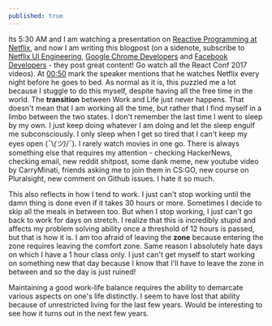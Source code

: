 ```yaml
---
published: true
---
```

Its 5:30 AM and I am watching a presentation on [Reactive Programming at Netflix](https://www.youtube.com/watch?v=uODxUJ5Jwis), and now I am writing this blogpost (on a sidenote, subscribe to [Netflix UI Engineering](https://www.youtube.com/channel/UCGGRRqAjPm6sL3-WGBDnKJA/), [Google Chrome Developers](https://www.youtube.com/user/ChromeDevelopers) and [Facebook Developers](https://www.youtube.com/user/FacebookDevelopers) - they post great content! Go watch all the React Conf 2017 videos). At [00:50](https://youtu.be/uODxUJ5Jwis?t=50s) mark the speaker mentions that he watches Netflix every night before he goes to bed. As normal as it is, this puzzled me a lot because I stuggle to do this myself, despite having all the free time in the world. The __transition__ between Work and Life just never happens. That doesn't mean that I am working all the time, but rather that I find myself in a limbo between the two states. I don't remember the last time I went to sleep by my own. I just keep doing whatever I am doing and let the sleep engulf me subconsciously. I only sleep when I get so tired that I can't keep my eyes open (¯\\_(ツ)_/¯). I rarely watch movies in one go. There is always something else that requires my attention -  checking HackerNews, checking email, new reddit shitpost, some dank meme, new youtube video by CarryMinati, friends asking me to join them in CS:GO, new course on Pluralsight, new comment on Github issues. I hate it so much. 

This also reflects in how I tend to work. I just can't stop working until the damn thing is done even if it takes 30 hours or more. Sometimes I decide to skip all the meals in between too. But when I stop working, I just can't go back to work for days on stretch. I realize that this is incredibly stupid and affects my problem solving ability once a threshold of 12 hours is passed, but that is how it is. I am too afraid of leaving the __zone__ because entering the zone requires leaving the comfort zone. Same reason I absolutely hate days on which I have a 1 hour class only. I just can't get myself to start working on something new that day because I know that I'll have to leave the zone in between and so the day is just ruined!

Maintaining a good work-life balance requires the ability to demarcate various aspects on one's life distinctly. I seem to have lost that ability because of unrestricted living for the last few years. Would be interesting to see how it turns out in the next few years.

